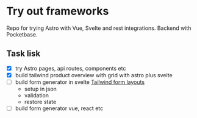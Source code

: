 # Try out frameworks

Repo for trying Astro with Vue, Svelte and rest integrations.
Backend with Pocketbase.

## Task lisk

- [x] try Astro pages, api routes, components etc
- [x] build tailwind product overview with grid with astro plus svelte
- [ ] build form generator in svelte [Tailwind form layouts](https://tailwindui.com/components/application-ui/forms/form-layouts)
  - setup in json
  - validation
  - restore state
- [ ] build form generator vue, react etc
